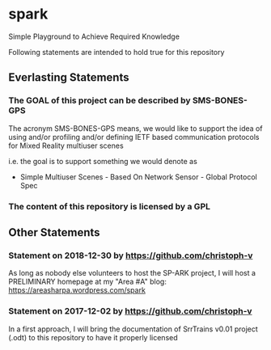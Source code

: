 # spark
Simple Playground to Achieve Required Knowledge

Following statements are intended to hold true for this repository

## Everlasting Statements

### The GOAL of this project can be described by SMS-BONES-GPS

The acronym SMS-BONES-GPS means, we would like to support the idea of
using and/or profiling and/or defining IETF based communication protocols for
Mixed Reality multiuser scenes

i.e. the goal is to support something we would denote as
- Simple Multiuser Scenes - Based On Network Sensor - Global Protocol Spec
      
### The content of this repository is licensed by a GPL 

## Other Statements

### Statement on 2018-12-30 by https://github.com/christoph-v

As long as nobody else volunteers to host the SP-ARK project, I will
host a PRELIMINARY homepage at my "Area #A" blog:
https://areasharpa.wordpress.com/spark

### Statement on 2017-12-02 by https://github.com/christoph-v

In a first approach, I will bring the documentation of SrrTrains v0.01 project
(.odt) to this repository to have it properly licensed
